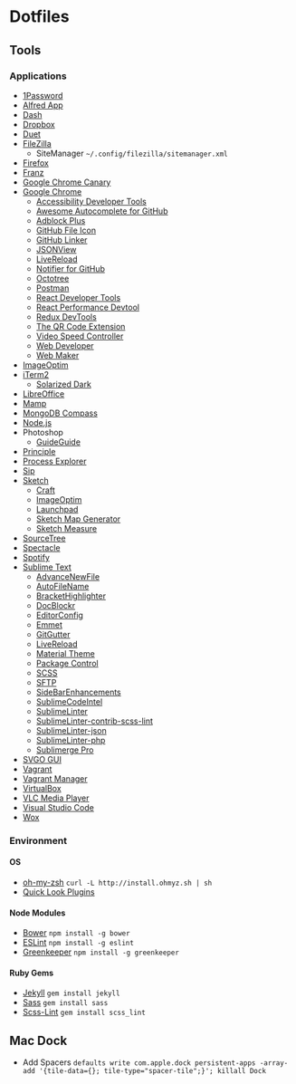 # Dotfiles

## Tools

### Applications

* [1Password](https://agilebits.com/onepassword)
* [Alfred App](http://www.alfredapp.com/)
* [Dash](https://kapeli.com/dash)
* [Dropbox](https://www.dropbox.com/)
* [Duet](https://www.duetdisplay.com/)
* [FileZilla](https://filezilla-project.org/)
  * SiteManager `~/.config/filezilla/sitemanager.xml`
* [Firefox](https://www.mozilla.org/firefox/)
* [Franz](http://meetfranz.com/)
* [Google Chrome Canary](https://www.google.de/chrome/browser/canary.html)
* [Google Chrome](http://www.google.com/chrome/)
  * [Accessibility Developer Tools](https://chrome.google.com/webstore/detail/accessibility-developer-t/fpkknkljclfencbdbgkenhalefipecmb)
  * [Awesome Autocomplete for GitHub](https://chrome.google.com/webstore/detail/awesome-autocomplete-for/djkfdjpoelphhdclfjhnffmnlnoknfnd)
  * [Adblock Plus](https://adblockplus.org)
  * [GitHub File Icon](https://chrome.google.com/webstore/detail/github-file-icon/ficfmibkjjnpogdcfhfokmihanoldbfe)
  * [GitHub Linker](https://chrome.google.com/webstore/detail/github-linker/jlmafbaeoofdegohdhinkhilhclaklkp)
  * [JSONView](https://chrome.google.com/webstore/detail/jsonview/chklaanhfefbnpoihckbnefhakgolnmc)
  * [LiveReload](http://livereload.com/extensions/)
  * [Notifier for GitHub](https://chrome.google.com/webstore/detail/notifier-for-github/lmjdlojahmbbcodnpecnjnmlddbkjhnn)
  * [Octotree](https://chrome.google.com/webstore/detail/octotree/bkhaagjahfmjljalopjnoealnfndnagc)
  * [Postman](https://chrome.google.com/webstore/detail/postman/fhbjgbiflinjbdggehcddcbncdddomop)
  * [React Developer Tools](https://chrome.google.com/webstore/detail/react-developer-tools/fmkadmapgofadopljbjfkapdkoienihi)
  * [React Performance Devtool](https://chrome.google.com/webstore/detail/react-performance-devtool/fcombecpigkkfcbfaeikoeegkmkjfbfm)
  * [Redux DevTools](https://chrome.google.com/webstore/detail/redux-devtools/lmhkpmbekcpmknklioeibfkpmmfibljd)
  * [The QR Code Extension](https://chrome.google.com/webstore/detail/the-qr-code-extension/oijdcdmnjjgnnhgljmhkjlablaejfeeb)
  * [Video Speed Controller](https://chrome.google.com/webstore/detail/video-speed-controller/nffaoalbilbmmfgbnbgppjihopabppdk)
  * [Web Developer](https://chrome.google.com/webstore/detail/web-developer/bfbameneiokkgbdmiekhjnmfkcnldhhm)
  * [Web Maker](https://chrome.google.com/webstore/detail/web-maker/lkfkkhfhhdkiemehlpkgjeojomhpccnh)
* [ImageOptim](https://imageoptim.com/)
* [iTerm2](https://www.iterm2.com/)
  * [Solarized Dark](http://iterm2colorschemes.com/)
* [LibreOffice](https://de.libreoffice.org/)
* [Mamp](http://www.mamp.info/de/)
* [MongoDB Compass](https://www.mongodb.com/products/compass)
* [Node.js](https://nodejs.org/)
* Photoshop
  * [GuideGuide](http://guideguide.me/)
* [Principle](http://principleformac.com/)
* [Process Explorer](https://technet.microsoft.com/en-us/sysinternals/processexplorer.aspx)
* [Sip](https://itunes.apple.com/us/app/sip/id507257563)
* [Sketch](https://www.sketchapp.com/)
  * [Craft](https://www.invisionapp.com/craft)
  * [ImageOptim](https://imageoptim.com/sketch)
  * [Launchpad](https://animaapp.github.io/Auto-Layout/)
  * [Sketch Map Generator](https://github.com/eddiesigner/sketch-map-generator)
  * [Sketch Measure](http://utom.design/measure/)
* [SourceTree](http://www.sourcetreeapp.com/)
* [Spectacle](http://spectacleapp.com/)
* [Spotify](https://www.spotify.com/)
* [Sublime Text](http://www.sublimetext.com/)
  * [AdvanceNewFile](https://packagecontrol.io/packages/AdvancedNewFile)
  * [AutoFileName](https://packagecontrol.io/packages/AutoFileName)
  * [BracketHighlighter](https://packagecontrol.io/packages/BracketHighlighter)
  * [DocBlockr](https://packagecontrol.io/packages/DocBlockr)
  * [EditorConfig](https://packagecontrol.io/packages/EditorConfig)
  * [Emmet](https://packagecontrol.io/packages/Emmet)
  * [GitGutter](https://packagecontrol.io/packages/GitGutter)
  * [LiveReload](https://packagecontrol.io/packages/LiveReload)
  * [Material Theme](https://packagecontrol.io/packages/Material%20Theme)
  * [Package Control](https://packagecontrol.io/installation)
  * [SCSS](https://packagecontrol.io/packages/SCSS)
  * [SFTP](https://packagecontrol.io/packages/SFTP)
  * [SideBarEnhancements](https://packagecontrol.io/packages/SideBarEnhancements)
  * [SublimeCodeIntel](https://packagecontrol.io/packages/SublimeCodeIntel)
  * [SublimeLinter](https://packagecontrol.io/packages/SublimeLinter)
  * [SublimeLinter-contrib-scss-lint](https://packagecontrol.io/packages/SublimeLinter-contrib-scss-lint)
  * [SublimeLinter-json](https://packagecontrol.io/packages/SublimeLinter-json)
  * [SublimeLinter-php](https://packagecontrol.io/packages/SublimeLinter-php)
  * [Sublimerge Pro](https://packagecontrol.io/packages/Sublimerge%20Pro)
* [SVGO GUI](https://github.com/svg/svgo-gui)
* [Vagrant](https://www.vagrantup.com/)
* [Vagrant Manager](http://vagrantmanager.com/)
* [VirtualBox](https://www.virtualbox.org/)
* [VLC Media Player](http://www.videolan.org/vlc/)
* [Visual Studio Code](https://code.visualstudio.com/)
* [Wox](http://www.getwox.com/)

### Environment

#### OS

* [oh-my-zsh](https://github.com/robbyrussell/oh-my-zsh) `curl -L http://install.ohmyz.sh | sh`
* [Quick Look Plugins](https://github.com/sindresorhus/quick-look-plugins)

#### Node Modules

* [Bower](http://bower.io/) `npm install -g bower`
* [ESLint](http://eslint.org/) `npm install -g eslint`
* [Greenkeeper](https://greenkeeper.io/) `npm install -g greenkeeper`

#### Ruby Gems

* [Jekyll](https://jekyllrb.com/) `gem install jekyll`
* [Sass](http://sass-lang.com/) `gem install sass`
* [Scss-Lint](https://github.com/brigade/scss-lint) `gem install scss_lint`

## Mac Dock

* Add Spacers `defaults write com.apple.dock persistent-apps -array-add '{tile-data={}; tile-type="spacer-tile";}'; killall Dock`
